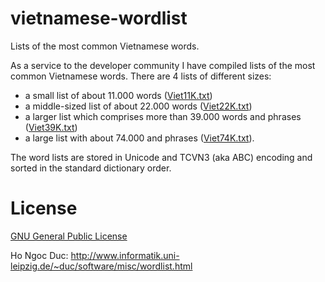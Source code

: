 # vietnamese-wordlist
Lists of the most common Vietnamese words.


As a service to the developer community I have compiled lists of the most common Vietnamese words. There are 4 lists of different sizes: 
* a small list of about 11.000 words ([Viet11K.txt](Viet11K.txt))
* a middle-sized list of about 22.000 words ([Viet22K.txt](Viet22K.txt))
* a larger list which comprises more than 39.000 words and phrases ([Viet39K.txt](Viet39K.txt))
* a large list with about 74.000 and phrases ([Viet74K.txt](Viet74K.txt)). 

The word lists are stored in Unicode and TCVN3 (aka ABC) encoding and sorted in the standard dictionary order.

# License

[GNU General Public License](LICENSE)

Ho Ngoc Duc: http://www.informatik.uni-leipzig.de/~duc/software/misc/wordlist.html
